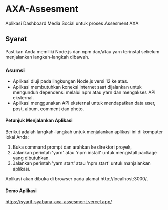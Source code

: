 # AXA-Assesment
Aplikasi Dashboard Media Social untuk proses Assesment AXA

## Syarat 
Pastikan Anda memiliki Node.js dan npm dan/atau yarn terinstal sebelum menjalankan langkah-langkah dibawah.

### Asumsi
- Aplikasi diuji pada lingkungan Node.js versi 12 ke atas.
- Aplikasi membutuhkan koneksi internet saat dijalankan untuk mengunduh dependensi melalui npm atau yarn dan mengakses API eksternal.
- Aplikasi menggunakan API eksternal untuk mendapatkan data user, post, album, comment dan photo. 

#### Petunjuk Menjalankan Aplikasi
Berikut adalah langkah-langkah untuk menjalankan aplikasi ini di komputer lokal Anda:
1. Buka command prompt dan arahkan ke direktori proyek,
2. Jalankan perintah 'yarn' atau 'npm install' untuk mengistall package yang dibutuhkan.
3. Jalankan perintah 'yarn start' atau 'npm start' untuk manjalankan aplikasi.

Aplikasi akan dibuka di browser pada alamat http://localhost:3000/.

#### Demo Aplikasi
https://syarif-syabana-axa-assesment.vercel.app/ 